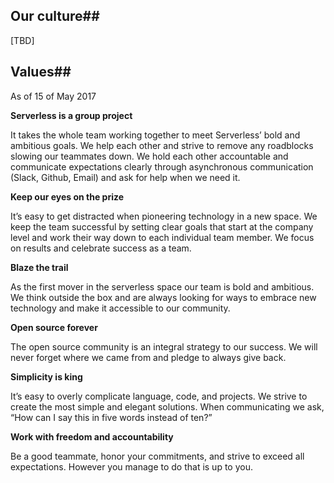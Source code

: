 ## Our culture##

[TBD] 

## Values##
As of 15 of May 2017

**Serverless is a group project**

It takes the whole team working together to meet Serverless’ bold and ambitious goals. We help each other and strive to remove any roadblocks slowing our teammates down. We hold each other accountable and communicate expectations clearly through asynchronous communication (Slack, Github, Email) and ask for help when we need it.

**Keep our eyes on the prize**

It’s easy to get distracted when pioneering technology in a new space. We keep the team successful by setting clear goals that start at the company level and work their way down to each individual team member. We focus on results and celebrate success as a team.

**Blaze the trail**

As the first mover in the serverless space our team is bold and ambitious. We think outside the box and are always looking for ways to embrace new technology and make it accessible to our community.

**Open source forever**

The open source community is an integral strategy to our success. We will never forget where we came from and pledge to always give back.

**Simplicity is king**

It’s easy to overly complicate language, code, and projects. We strive to create the most simple and elegant solutions. When communicating we ask, “How can I say this in five words instead of ten?”

**Work with freedom and accountability**

Be a good teammate, honor your commitments, and strive to exceed all expectations. However you manage to do that is up to you.
